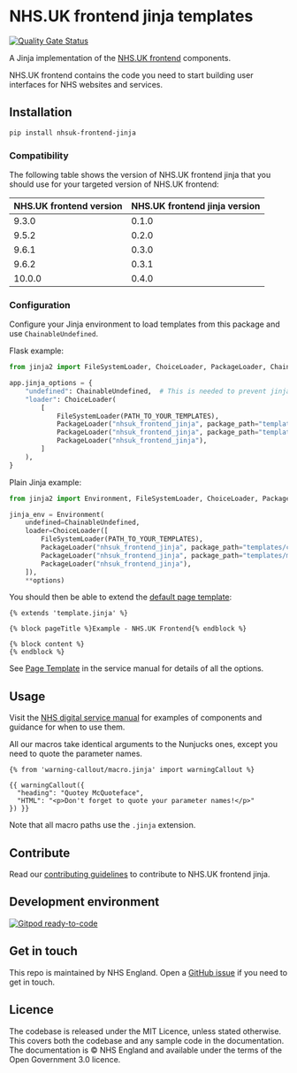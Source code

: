 # NHS.UK frontend jinja templates

[![Quality Gate Status](https://sonarcloud.io/api/project_badges/measure?project=NHSDigital_nhsuk-frontend-jinja&metric=alert_status)](https://sonarcloud.io/summary/new_code?id=NHSDigital_nhsuk-frontend-jinja)

A Jinja implementation of the [NHS.UK frontend](https://github.com/nhsuk/nhsuk-frontend) components.

NHS.UK frontend contains the code you need to start building user interfaces for NHS websites and services.

## Installation

```sh
pip install nhsuk-frontend-jinja
```

### Compatibility

The following table shows the version of NHS.UK frontend jinja that you should use for your targeted version of NHS.UK frontend:

| NHS.UK frontend version | NHS.UK frontend jinja version |
| -- | -- |
| 9.3.0 | 0.1.0 |
| 9.5.2 | 0.2.0 |
| 9.6.1 | 0.3.0 |
| 9.6.2 | 0.3.1 |
| 10.0.0 | 0.4.0 |

### Configuration

Configure your Jinja environment to load templates from this package and use `ChainableUndefined`.

Flask example:

```python
from jinja2 import FileSystemLoader, ChoiceLoader, PackageLoader, ChainableUndefined

app.jinja_options = {
    "undefined": ChainableUndefined,  # This is needed to prevent jinja from throwing an error when chained parameters are undefined
    "loader": ChoiceLoader(
        [
            FileSystemLoader(PATH_TO_YOUR_TEMPLATES),
            PackageLoader("nhsuk_frontend_jinja", package_path="templates/components"),
            PackageLoader("nhsuk_frontend_jinja", package_path="templates/macros"),
            PackageLoader("nhsuk_frontend_jinja"),
        ]
    ),
}
```

Plain Jinja example:

```python
from jinja2 import Environment, FileSystemLoader, ChoiceLoader, PackageLoader, ChainableUndefined

jinja_env = Environment(
    undefined=ChainableUndefined,
    loader=ChoiceLoader([
        FileSystemLoader(PATH_TO_YOUR_TEMPLATES),
        PackageLoader("nhsuk_frontend_jinja", package_path="templates/components"),
        PackageLoader("nhsuk_frontend_jinja", package_path="templates/macros"),
        PackageLoader("nhsuk_frontend_jinja"),
    ]),
    **options)
```

You should then be able to extend the [default page template](https://service-manual.nhs.uk/design-system/styles/page-template):

```jinja
{% extends 'template.jinja' %}

{% block pageTitle %}Example - NHS.UK Frontend{% endblock %}

{% block content %}
{% endblock %}
```

See [Page Template](https://service-manual.nhs.uk/design-system/styles/page-template) in the service manual for details of all the options.

## Usage

Visit the [NHS digital service manual](https://service-manual.nhs.uk/design-system) for examples of components and guidance for when to use them.

All our macros take identical arguments to the Nunjucks ones, except you need to quote the parameter names.

```jinja
{% from 'warning-callout/macro.jinja' import warningCallout %}

{{ warningCallout({
  "heading": "Quotey McQuoteface",
  "HTML": "<p>Don't forget to quote your parameter names!</p>"
}) }}
```

Note that all macro paths use the `.jinja` extension.

## Contribute

Read our [contributing guidelines](CONTRIBUTING.md) to contribute to NHS.UK frontend jinja.

## Development environment

[![Gitpod ready-to-code](https://img.shields.io/badge/Gitpod-ready--to--code-blue?logo=gitpod)](https://gitpod.io/#https://github.com/NHSDigital/nhsuk-frontend-jinja)

## Get in touch

This repo is maintained by NHS England.
Open a [GitHub issue](https://github.com/NHSDigital/nhsuk-frontend-digital/issues/new) if you need to get in touch.

## Licence

The codebase is released under the MIT Licence, unless stated otherwise. This covers both the codebase and any sample code in the documentation. The documentation is © NHS England and available under the terms of the Open Government 3.0 licence.
